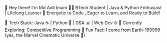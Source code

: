 
👋 Hey there! I'm Md Adil Imam
🧑‍💻 BTech Student |
Java & Python Enthusiast |
Lifelong Learner
🚀 Energetic to Code
, Eager to Learn,
and Ready to Build!

🔹 Tech Stack: Java ☕ 
| Python 🐍 |
DSA 📊 |
Web Dev 🌐
🔹 Currently Exploring:
Competitive Programming
🔹 Fun Fact:
I come from Earth-199999 
(yes, the Marvel Cinematic Universe 🌌)
